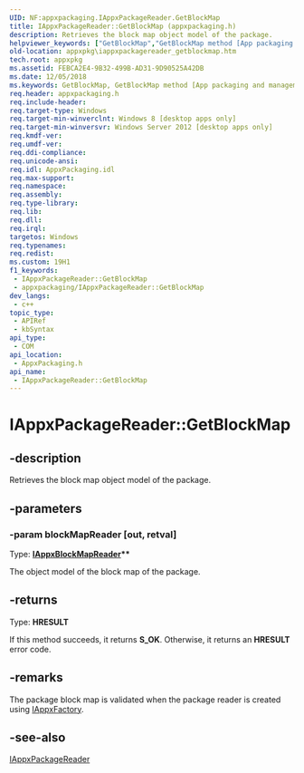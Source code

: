 ```yaml
---
UID: NF:appxpackaging.IAppxPackageReader.GetBlockMap
title: IAppxPackageReader::GetBlockMap (appxpackaging.h)
description: Retrieves the block map object model of the package.
helpviewer_keywords: ["GetBlockMap","GetBlockMap method [App packaging and management]","GetBlockMap method [App packaging and management]","IAppxPackageReader interface","IAppxPackageReader interface [App packaging and management]","GetBlockMap method","IAppxPackageReader.GetBlockMap","IAppxPackageReader::GetBlockMap","appxpackaging/IAppxPackageReader::GetBlockMap","appxpkg.iappxpackagereader_getblockmap"]
old-location: appxpkg\iappxpackagereader_getblockmap.htm
tech.root: appxpkg
ms.assetid: FEBCA2E4-9B32-499B-AD31-9D90525A42DB
ms.date: 12/05/2018
ms.keywords: GetBlockMap, GetBlockMap method [App packaging and management], GetBlockMap method [App packaging and management],IAppxPackageReader interface, IAppxPackageReader interface [App packaging and management],GetBlockMap method, IAppxPackageReader.GetBlockMap, IAppxPackageReader::GetBlockMap, appxpackaging/IAppxPackageReader::GetBlockMap, appxpkg.iappxpackagereader_getblockmap
req.header: appxpackaging.h
req.include-header: 
req.target-type: Windows
req.target-min-winverclnt: Windows 8 [desktop apps only]
req.target-min-winversvr: Windows Server 2012 [desktop apps only]
req.kmdf-ver: 
req.umdf-ver: 
req.ddi-compliance: 
req.unicode-ansi: 
req.idl: AppxPackaging.idl
req.max-support: 
req.namespace: 
req.assembly: 
req.type-library: 
req.lib: 
req.dll: 
req.irql: 
targetos: Windows
req.typenames: 
req.redist: 
ms.custom: 19H1
f1_keywords:
 - IAppxPackageReader::GetBlockMap
 - appxpackaging/IAppxPackageReader::GetBlockMap
dev_langs:
 - c++
topic_type:
 - APIRef
 - kbSyntax
api_type:
 - COM
api_location:
 - AppxPackaging.h
api_name:
 - IAppxPackageReader::GetBlockMap
---
```


# IAppxPackageReader::GetBlockMap


## -description

Retrieves the block map object model of the package.

## -parameters

### -param blockMapReader [out, retval]

Type: <b><a href="/windows/desktop/api/appxpackaging/nn-appxpackaging-iappxblockmapreader">IAppxBlockMapReader</a>**</b>

The object model of the block map of the package.

## -returns

Type: <b>HRESULT</b>

If this method succeeds, it returns <b xmlns:loc="http://microsoft.com/wdcml/l10n">S_OK</b>. Otherwise, it returns an <b xmlns:loc="http://microsoft.com/wdcml/l10n">HRESULT</b> error code.

## -remarks

The package block map is validated when the package reader is created using <a href="/windows/desktop/api/appxpackaging/nn-appxpackaging-iappxfactory">IAppxFactory</a>.

## -see-also

<a href="/windows/desktop/api/appxpackaging/nn-appxpackaging-iappxpackagereader">IAppxPackageReader</a>

